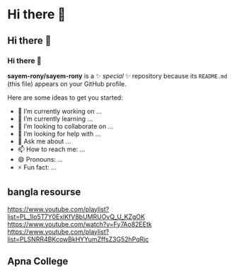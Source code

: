 # Hi there 👋
## Hi there 👋
### Hi there 👋


**sayem-rony/sayem-rony** is a ✨ _special_ ✨ repository because its `README.md` (this file) appears on your GitHub profile.

Here are some ideas to get you started:

- 🔭 I’m currently working on ...
- 🌱 I’m currently learning ...
- 👯 I’m looking to collaborate on ...
- 🤔 I’m looking for help with ...
- 💬 Ask me about ...
- 📫 How to reach me: ...
- 😄 Pronouns: ...
- ⚡ Fun fact: ...

## bangla resourse 
https://www.youtube.com/playlist?list=PL_1lo5T7Y0ExlKfV8bUMRUOvQ_U_KZgOK
https://www.youtube.com/watch?v=Fy7Ao82EEtk
https://www.youtube.com/playlist?list=PLSNRR4BKcowBkHYYumZffsZ3G52hPqRjc

## Apna College
